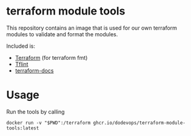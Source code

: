 # terraform module tools

This repository contains an image that is used for our own terraform modules to validate and format the modules.

Included is:

- [Terraform](https://www.terraform.io/) (for terraform fmt)
- [Tflint](https://github.com/terraform-linters/tflint)
- [terraform-docs](https://github.com/terraform-docs/terraform-docs)

# Usage

Run the tools by calling

    docker run -v "$PWD":/terraform ghcr.io/dodevops/terraform-module-tools:latest 